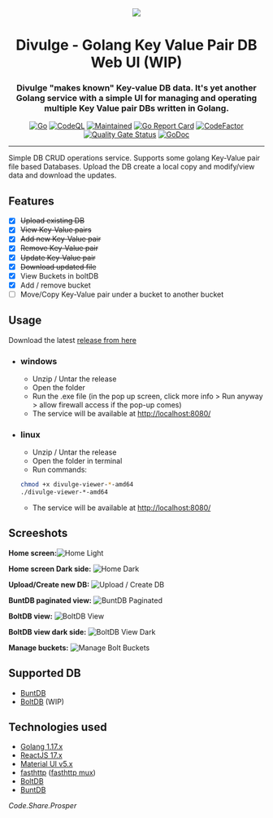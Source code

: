 <div align="center">
<img src="ui/public/logo-120px.png" />
<h1> Divulge - Golang Key Value Pair DB Web UI (WIP) </h1>
<h3> Divulge "makes known" Key-value DB data. It's yet another Golang service with a simple UI for managing and operating multiple Key Value pair DBs written in Golang. </h3>

[![Go](https://github.com/ric-v/divulge-keyvalue-db-ui/actions/workflows/go.yml/badge.svg?branch=main)](https://github.com/ric-v/divulge-keyvalue-db-ui/actions/workflows/go.yml)
[![CodeQL](https://github.com/ric-v/divulge-keyvalue-db-ui/actions/workflows/codeql-analysis.yml/badge.svg?branch=main)](https://github.com/ric-v/divulge-keyvalue-db-ui/actions/workflows/codeql-analysis.yml)
[![Maintained](https://img.shields.io/badge/Maintained%3F-yes-green.svg)](https://img.shields.io/badge/Maintained%3F-yes-green.svg)
[![Go Report Card](https://goreportcard.com/badge/github.com/ric-v/divulge-keyvalue-db-ui)](https://goreportcard.com/report/github.com/ric-v/divulge-keyvalue-db-ui)
[![CodeFactor](https://www.codefactor.io/repository/github/ric-v/divulge-keyvalue-db-ui/badge)](https://www.codefactor.io/repository/github/ric-v/divulge-keyvalue-db-ui)
[![Quality Gate Status](https://sonarcloud.io/api/project_badges/measure?project=ric-v_divulge-keyvalue-db-ui&metric=alert_status)](https://sonarcloud.io/summary/new_code?id=ric-v_divulge-keyvalue-db-ui)
[![GoDoc](https://godoc.org/github.com/narqo/go-badge?status.svg)](https://pkg.go.dev/github.com/ric-v/divulge-keyvalue-db-ui/database#)


</div>

---

Simple DB CRUD operations service. Supports some golang Key-Value pair file based Databases. Upload the DB create a local copy and modify/view data and download the updates.

<!-- ![in-action-gif](https://github.com/ric-v/divulge-keyvalue-db-ui/blob/main/public/assets/screenshots/in-action.gif) -->

## Features

- [x] ~~Upload existing DB~~
- [x] ~~View Key-Value pairs~~
- [x] ~~Add new Key-Value pair~~
- [x] ~~Remove Key-Value pair~~
- [x] ~~Update Key-Value pair~~
- [x] ~~Download updated file~~
- [x] View Buckets in boltDB
- [x] Add / remove bucket
- [ ] Move/Copy Key-Value pair under a bucket to another bucket

## Usage

Download the latest [release from here](https://github.com/ric-v/divulge-keyvalue-db-ui/releases)

- ### windows

  - Unzip / Untar the release
  - Open the folder
  - Run the .exe file (in the pop up screen, click more info > Run anyway > allow firewall access if the pop-up comes)
  - The service will be available at <http://localhost:8080/>

- ### linux

  - Unzip / Untar the release
  - Open the folder in terminal
  - Run commands:

  ```bash
  chmod +x divulge-viewer-*-amd64
  ./divulge-viewer-*-amd64
  ```

  - The service will be available at <http://localhost:8080/>

## Screeshots

**Home screen:**![Home Light](ui/public/screenshots/home-light.png)

**Home screen Dark side:** ![Home Dark](ui/public/screenshots/home-dark.png)

**Upload/Create new DB:** ![Upload / Create DB](ui/public/screenshots/upload-create-db.png)

**BuntDB paginated view:** ![BuntDB Paginated](ui/public/screenshots/buntdb-paginated.png)

**BoltDB view:** ![BoltDB View](ui/public/screenshots/bolt-view.png)

**BoltDB view dark side:** ![BoltDB View Dark](ui/public/screenshots/bolt-view-dark.png)

**Manage buckets:** ![Manage Bolt Buckets](ui/public/screenshots/manage-buckets-bolt.png)

## Supported DB

- [BuntDB](https://github.com/tidwall/buntdb)
- [BoltDB](https://github.com/boltdb/bolt) (WIP)

## Technologies used

- [Golang 1.17.x](https://go.dev/)
- [ReactJS 17.x](https://reactjs.org/)
- [Material UI v5.x](https://mui.com/)
- [fasthttp](https://github.com/valyala/fasthttp) ([fasthttp mux](https://github.com/fasthttp/router))
- [BoltDB](https://github.com/boltdb/bolt)
- [BuntDB](https://github.com/tidwall/buntdb)

_Code.Share.Prosper_
